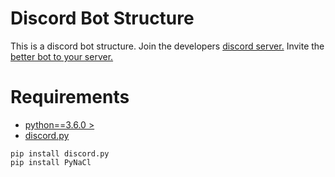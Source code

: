 # Discord Bot Structure
This is a discord bot structure.
Join the developers [discord server.](https://discord.gg/sAjP38mxHC)
Invite the [better bot to your server.](https://discord.com/oauth2/authorize?client_id=787609174476587018&permissions=8&scope=bot)

# Requirements
* [python==3.6.0 >](https://www.python.org/)
* [discord.py](https://github.com/Rapptz/discord.py)


```
pip install discord.py
pip install PyNaCl
```